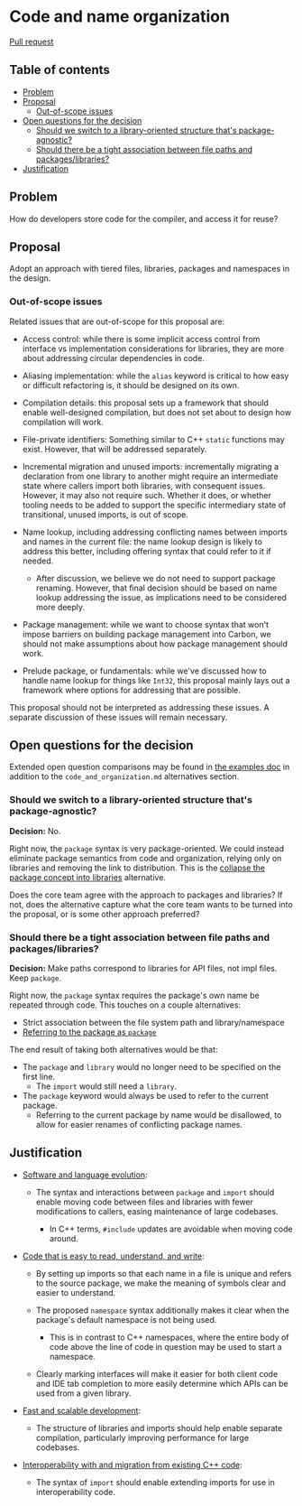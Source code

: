 # Code and name organization

<!--
Part of the Carbon Language project, under the Apache License v2.0 with LLVM
Exceptions. See /LICENSE for license information.
SPDX-License-Identifier: Apache-2.0 WITH LLVM-exception
-->

[Pull request](https://github.com/carbon-language/carbon-lang/pull/107)

<!-- toc -->

## Table of contents

-   [Problem](#problem)
-   [Proposal](#proposal)
    -   [Out-of-scope issues](#out-of-scope-issues)
-   [Open questions for the decision](#open-questions-for-the-decision)
    -   [Should we switch to a library-oriented structure that's package-agnostic?](#should-we-switch-to-a-library-oriented-structure-thats-package-agnostic)
    -   [Should there be a tight association between file paths and packages/libraries?](#should-there-be-a-tight-association-between-file-paths-and-packageslibraries)
-   [Justification](#justification)

<!-- tocstop -->

## Problem

How do developers store code for the compiler, and access it for reuse?

## Proposal

Adopt an approach with tiered files, libraries, packages and namespaces in the
design.

### Out-of-scope issues

Related issues that are out-of-scope for this proposal are:

-   Access control: while there is some implicit access control from interface
    vs implementation considerations for libraries, they are more about
    addressing circular dependencies in code.

-   Aliasing implementation: while the `alias` keyword is critical to how easy
    or difficult refactoring is, it should be designed on its own.

-   Compilation details: this proposal sets up a framework that should enable
    well-designed compilation, but does not set about to design how compilation
    will work.

-   File-private identifiers: Something similar to C++ `static` functions may
    exist. However, that will be addressed separately.

-   Incremental migration and unused imports: incrementally migrating a
    declaration from one library to another might require an intermediate state
    where callers import both libraries, with consequent issues. However, it may
    also not require such. Whether it does, or whether tooling needs to be added
    to support the specific intermediary state of transitional, unused imports,
    is out of scope.

-   Name lookup, including addressing conflicting names between imports and
    names in the current file: the name lookup design is likely to address this
    better, including offering syntax that could refer to it if needed.

    -   After discussion, we believe we do not need to support package renaming.
        However, that final decision should be based on name lookup addressing
        the issue, as implications need to be considered more deeply.

-   Package management: while we want to choose syntax that won't impose
    barriers on building package management into Carbon, we should not make
    assumptions about how package management should work.

-   Prelude package, or fundamentals: while we've discussed how to handle name
    lookup for things like `Int32`, this proposal mainly lays out a framework
    where options for addressing that are possible.

This proposal should not be interpreted as addressing these issues. A separate
discussion of these issues will remain necessary.

## Open questions for the decision

Extended open question comparisons may be found in
[the examples doc](https://docs.google.com/document/d/1J8GX9uw5AxBz5Q22MLHJOfzLq4WJqKL-q1VwnKGHG-k/edit#)
in addition to the `code_and_organization.md` alternatives section.

### Should we switch to a library-oriented structure that's package-agnostic?

**Decision:** No.

Right now, the `package` syntax is very package-oriented. We could instead
eliminate package semantics from code and organization, relying only on
libraries and removing the link to distribution. This is the
[collapse the package concept into libraries](/docs/design/code_and_name_organization.md#collapse-the-package-concept-into-libraries)
alternative.

Does the core team agree with the approach to packages and libraries? If not,
does the alternative capture what the core team wants to be turned into the
proposal, or is some other approach preferred?

### Should there be a tight association between file paths and packages/libraries?

**Decision:** Make paths correspond to libraries for API files, not impl files.
Keep `package`.

Right now, the `package` syntax requires the package's own name be repeated
through code. This touches on a couple alternatives:

-   Strict association between the file system path and library/namespace
-   [Referring to the package as `package`](/docs/design/code_and_name_organization.md#referring-to-the-package-as-package)

The end result of taking both alternatives would be that:

-   The `package` and `library` would no longer need to be specified on the
    first line.
    -   The `import` would still need a `library`.
-   The `package` keyword would always be used to refer to the current package.
    -   Referring to the current package by name would be disallowed, to allow
        for easier renames of conflicting package names.

## Justification

-   [Software and language evolution](/docs/project/goals.md#software-and-language-evolution):

    -   The syntax and interactions between `package` and `import` should enable
        moving code between files and libraries with fewer modifications to
        callers, easing maintenance of large codebases.

        -   In C++ terms, `#include` updates are avoidable when moving code
            around.

-   [Code that is easy to read, understand, and write](/docs/project/goals.md#code-that-is-easy-to-read-understand-and-write):

    -   By setting up imports so that each name in a file is unique and refers
        to the source package, we make the meaning of symbols clear and easier
        to understand.

    -   The proposed `namespace` syntax additionally makes it clear when the
        package's default namespace is not being used.

        -   This is in contrast to C++ namespaces, where the entire body of code
            above the line of code in question may be used to start a namespace.

    -   Clearly marking interfaces will make it easier for both client code and
        IDE tab completion to more easily determine which APIs can be used from
        a given library.

-   [Fast and scalable development](/docs/projects/goals.md#fast-and-scalable-development):

    -   The structure of libraries and imports should help enable separate
        compilation, particularly improving performance for large codebases.

-   [Interoperability with and migration from existing C++ code](/docs/project/goals.md#interoperability-with-and-migration-from-existing-c-code):

    -   The syntax of `import` should enable extending imports for use in
        interoperability code.
